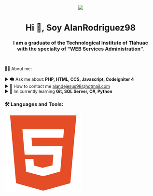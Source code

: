 <div id="header" align="center">
  <img src="https://media.giphy.com/media/26tn33aiTi1jkl6H6/giphy.gif" width="400"/>
  <h1 align="center">Hi 👋, Soy AlanRodriguez98</h1>
  <h3 align="center">I am a graduate of the Technological Institute of Tláhuac <br> with the specialty of "WEB Services Administration”.
  </div>
  <br>

  🙍‍♂️ About me:<br><br>
  ► 🗨️ Ask me about:<strong> PHP, HTML, CCS, Javascript, Codeigniter 4 </strong><br>
  ► 📧 How to contact me alandejesus98@hotmail.com<br>
  ► 🏫 Im currently learning <strong>Git, SQL Server, C#, Python</strong>
  
  <div align="left">
    <h3>🛠️ Languages and Tools:</h3>
    <div>
      <img src="https://github.com/devicons/devicon/blob/master/icons/html5/html5-plain.svg" title="HTML5" alt="HTML"
